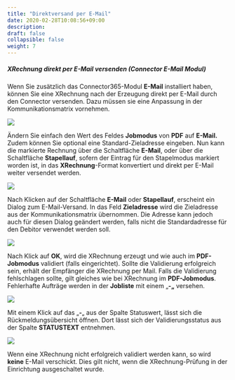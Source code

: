 ```yaml
---
title: "Direktversand per E-Mail"
date: 2020-02-28T10:08:56+09:00
description: 
draft: false
collapsible: false
weight: 7
---
```


##### XRechnung direkt per E-Mail versenden (Connector E-Mail Modul)

Wenn Sie zusätzlich das Connector365-Modul **E-Mail** installiert haben, können Sie eine XRechnung nach der Erzeugung direkt per E-Mail durch den Connector versenden. Dazu müssen sie eine Anpassung in der Kommunikationsmatrix vornehmen.

![](/images/connectornav/data_exchange/xr_mail1.png)

Ändern Sie einfach den Wert des Feldes **Jobmodus** von **PDF** auf **E-Mail.** Zudem können Sie optional eine Standard-Zieladresse eingeben. Nun kann die markierte Rechnung über die Schaltfläche **E-Mail**, oder über die Schaltfläche **Stapellauf**, sofern der Eintrag für den Stapelmodus markiert worden ist, in das **XRechnung**-Format konvertiert und direkt per E-Mail weiter versendet werden.

![](/images/connectornav/data_exchange/xr_mail2.png)

Nach Klicken auf der Schaltfläche **E-Mail** oder **Stapellauf**, erscheint ein Dialog zum E-Mail-Versand. In das Feld **Zieladresse** wird die Zieladresse aus der Kommunikationsmatrix übernommen. Die Adresse kann jedoch auch für diesen Dialog geändert werden, falls nicht die Standardadresse für den Debitor verwendet werden soll.

![](/images/connectornav/data_exchange/xr_mail3.png)

Nach Klick auf **OK**, wird die XRechnung erzeugt und wie auch im **PDF-Jobmodus** validiert (falls eingerichtet). Sollte die Validierung erfolgreich sein, erhält der Empfänger die XRechnung per Mail. Falls die Validierung fehlschlagen sollte, gilt gleiches wie bei XRechnung im **PDF-Jobmodus**. Fehlerhafte Aufträge werden in der **Jobliste** mit einem „**-„** versehen.

![](/images/connectornav/data_exchange/xr_mail4.png)

Mit einem Klick auf das „**-**„ aus der Spalte Statuswert, lässt sich die Rückmeldungsübersicht öffnen. Dort lässt sich der Validierungsstatus aus der Spalte **STATUSTEXT** entnehmen.

![](/images/connectornav/data_exchange/xr_mail5.png)

Wenn eine XRechnung nicht erfolgreich validiert werden kann, so wird **keine** E-Mail verschickt. Dies gilt nicht, wenn die XRechnung-Prüfung in der Einrichtung ausgeschaltet wurde.